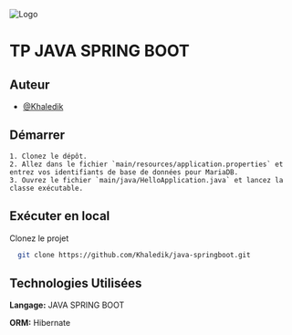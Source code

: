 ![Logo](https://upload.wikimedia.org/wikipedia/commons/thumb/4/44/Spring_Framework_Logo_2018.svg/2560px-Spring_Framework_Logo_2018.svg.png)

# TP JAVA SPRING BOOT

## Auteur

- [@Khaledik](https://github.com/Khaledik)


## Démarrer

    1. Clonez le dépôt.
    2. Allez dans le fichier `main/resources/application.properties` et entrez vos identifiants de base de données pour MariaDB.
    3. Ouvrez le fichier `main/java/HelloApplication.java` et lancez la classe exécutable.

## Exécuter en local

Clonez le projet

```bash
  git clone https://github.com/Khaledik/java-springboot.git
```


## Technologies Utilisées

**Langage:** JAVA SPRING BOOT

**ORM:** Hibernate




